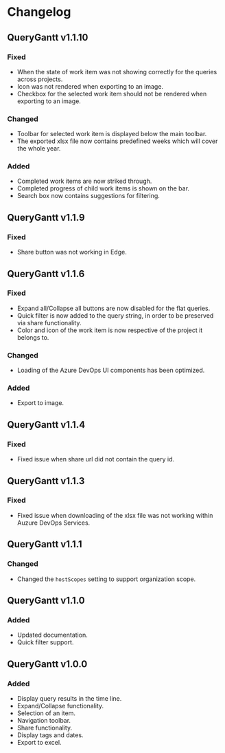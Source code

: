 # Changelog



## QueryGantt v1.1.10

### Fixed
* When the state of work item was not showing correctly for the queries across projects.
* Icon was not rendered when exporting to an image.
* Checkbox for the selected work item should not be rendered when exporting to an image.

### Changed
* Toolbar for selected work item is displayed below the main toolbar.
* The exported xlsx file now contains predefined weeks which will cover the whole year.

### Added
* Completed work items are now striked through.
* Completed progress of child work items is shown on the bar.
* Search box now contains suggestions for filtering.



## QueryGantt v1.1.9

### Fixed
* Share button was not working in Edge.



## QueryGantt v1.1.6

### Fixed
* Expand all/Collapse all buttons are now disabled for the flat queries.
* Quick filter is now added to the query string, in order to be preserved via share functionality.
* Color and icon of the work item is now respective of the project it belongs to.

### Changed
* Loading of the Azure DevOps UI components has been optimized.

### Added
* Export to image.



## QueryGantt v1.1.4

### Fixed
* Fixed issue when share url did not contain the query id.



## QueryGantt v1.1.3

### Fixed
* Fixed issue when downloading of the xlsx file was not working within Auzure DevOps Services.



## QueryGantt v1.1.1

### Changed
* Changed the `hostScopes` setting to support organization scope.



## QueryGantt v1.1.0

### Added
* Updated documentation.
* Quick filter support.



## QueryGantt v1.0.0

### Added
* Display query results in the time line.
* Expand/Collapse functionality.
* Selection of an item.
* Navigation toolbar.
* Share functionality.
* Display tags and dates.
* Export to excel.
